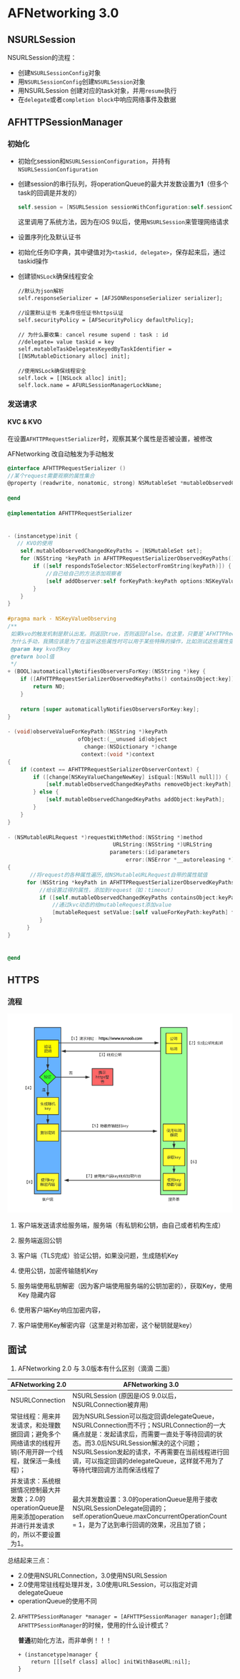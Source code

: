 # AFNetworking 3.0

## NSURLSession

NSURLSession的流程：

- 创建`NSURLSessionConfig`对象
- 用`NSURLSessionConfig`创建`NSURLSession`对象
- 用NSURLSession 创建对应的task对象，并用`resume`执行
- 在`delegate`或者`completion block`中响应网络事件及数据 

## AFHTTPSessionManager

### 初始化

- 初始化session和`NSURLSessionConfiguration`，并持有`NSURLSessionConfiguration`

- 创建session的串行队列，将operationQueue的最大并发数设置为**1**（但多个task的回调是并发的）

  ```objective-c
  self.session = [NSURLSession sessionWithConfiguration:self.sessionConfiguration delegate:self delegateQueue:self.operationQueue];
  ```

  这里调用了系统方法，因为在iOS 9以后，使用`NSURLSession`来管理网络请求

- 设置序列化及默认证书

- 初始化任务ID字典，其中键值对为`<taskid, delegate>`，保存起来后，通过taskid操作 

- 创建锁`NSLock`确保线程安全

  ```objc
  //默认为json解析
  self.responseSerializer = [AFJSONResponseSerializer serializer];
  
  //设置默认证书 无条件信任证书https认证
  self.securityPolicy = [AFSecurityPolicy defaultPolicy];
  
  // 为什么要收集: cancel resume supend : task : id
  //delegate= value taskid = key
  self.mutableTaskDelegatesKeyedByTaskIdentifier = [[NSMutableDictionary alloc] init];
  
  //使用NSLock确保线程安全
  self.lock = [[NSLock alloc] init];
  self.lock.name = AFURLSessionManagerLockName;
  ```

  

### 发送请求

#### KVC & KVO 

在设置`AFHTTPRequestSerializer`时，观察其某个属性是否被设置，被修改

AFNetworking 改自动触发为手动触发

```objective-c
@interface AFHTTPRequestSerializer ()
//某个request需要观察的属性集合
@property (readwrite, nonatomic, strong) NSMutableSet *mutableObservedChangedKeyPaths;

@end
  
@implementation AFHTTPRequestSerializer
  
  
- (instancetype)init {
   // KVO的使用
    self.mutableObservedChangedKeyPaths = [NSMutableSet set];
    for (NSString *keyPath in AFHTTPRequestSerializerObservedKeyPaths()) {
        if ([self respondsToSelector:NSSelectorFromString(keyPath)]) {
            //自己给自己的方法添加观察者
            [self addObserver:self forKeyPath:keyPath options:NSKeyValueObservingOptionNew context:AFHTTPRequestSerializerObserverContext];
        }
    }
}

#pragma mark - NSKeyValueObserving
/**
 如果kvo的触发机制是默认出发。则返回true，否则返回false。在这里，只要是`AFHTTPRequestSerializerObservedKeyPaths`里面的属性，我们都取消自动出发kvo机制，使用手动触发。
 为什么手动，我猜应该是为了在监听这些属性时可以用于某些特殊的操作，比如测试这些属性变化是否崩溃等。
 @param key kvo的key
 @return bool值
 */
+ (BOOL)automaticallyNotifiesObserversForKey:(NSString *)key {
    if ([AFHTTPRequestSerializerObservedKeyPaths() containsObject:key]) {
        return NO;
    }

    return [super automaticallyNotifiesObserversForKey:key];
}

- (void)observeValueForKeyPath:(NSString *)keyPath
                      ofObject:(__unused id)object
                        change:(NSDictionary *)change
                       context:(void *)context
{
    if (context == AFHTTPRequestSerializerObserverContext) {
        if ([change[NSKeyValueChangeNewKey] isEqual:[NSNull null]]) {
            [self.mutableObservedChangedKeyPaths removeObject:keyPath];
        } else {
            [self.mutableObservedChangedKeyPaths addObject:keyPath];
        }
    }
}

- (NSMutableURLRequest *)requestWithMethod:(NSString *)method
                                 URLString:(NSString *)URLString
                                parameters:(id)parameters
                                     error:(NSError *__autoreleasing *)error
{
       //将request的各种属性遍历,给NSMutableURLRequest自带的属性赋值
      for (NSString *keyPath in AFHTTPRequestSerializerObservedKeyPaths()) {
          //给设置过得的属性，添加到request（如：timeout）
          if ([self.mutableObservedChangedKeyPaths containsObject:keyPath]) {
              //通过kvc动态的给mutableRequest添加value
              [mutableRequest setValue:[self valueForKeyPath:keyPath] forKey:keyPath];
          }
      }                                
}


@end
```



## HTTPS

### 流程

![img](AFNetworking源码解读.assets/https-intro.png)

1. 客户端发送请求给服务端，服务端（有私钥和公钥，由自己或者机构生成）

2. 服务端返回公钥

3. 客户端（TLS完成）验证公钥，如果没问题，生成随机Key

4. 使用公钥，加密传输随机Key

5. 服务端使用私钥解密（因为客户端使用服务端的公钥加密的），获取Key，使用Key 隐藏内容

6. 使用客户端Key响应加密内容，

7. 客户端使用Key解密内容（这里是对称加密，这个秘钥就是key）

   

## 面试

1. AFNetworking 2.0 与 3.0版本有什么区别（滴滴 二面）

| AFNetworking 2.0                                             | AFNetworking 3.0                                             |
| ------------------------------------------------------------ | ------------------------------------------------------------ |
| NSURLConnection                                              | NSURLSession (原因是iOS 9.0以后，NSURLConnection被弃用)      |
| 常驻线程：用来并发请求，和处理数据回调；避免多个网络请求的线程开销(不用开辟一个线程，就保活一条线程)； | 因为NSURLSession可以指定回调delegateQueue，NSURLConnection而不行；NSURLConnection的一大痛点就是：发起请求后，而需要一直处于等待回调的状态。而3.0后NSURLSession解决的这个问题；NSURLSession发起的请求，不再需要在当前线程进行回调，可以指定回调的delegateQueue，这样就不用为了等待代理回调方法而保活线程了 |
| 并发请求：系统根据情况控制最大并发数；2.0的operationQueue是用来添加operation并进行并发请求的，所以不要设置为1。 | 最大并发数设置：3.0的operationQueue是用于接收NSURLSessionDelegate回调的；self.operationQueue.maxConcurrentOperationCount = 1，是为了达到串行回调的效果，况且加了锁； |

总结起来三点：

- 2.0使用NSURLConnection，3.0使用NSURLSession
- 2.0使用常驻线程处理并发，3.0使用URLSession，可以指定对调delegateQueue
- operationQueue的使用不同

2. `AFHTTPSessionManager *manager = [AFHTTPSessionManager manager];`创建`AFHTTPSessionManager`的时候，使用的什么设计模式？

   **普通**初始化方法，而非单例！！！

   ```
   + (instancetype)manager {
       return [[[self class] alloc] initWithBaseURL:nil];
   }
   ```

   

